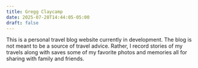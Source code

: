 ```yaml
---
title: Gregg Claycamp
date: 2025-07-28T14:44:05-05:00
draft: false
---
```


This is a personal travel blog website currently in development. The blog is not meant to be a source of travel advice. Rather, I record stories of my travels along with saves some of my favorite photos and memories all for sharing with family and friends.
